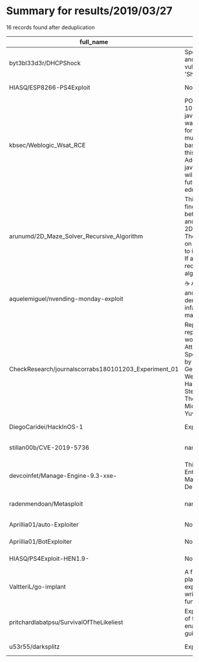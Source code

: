 
# Summary for results/2019/03/27
    
16 records found after deduplication

| full_name | description | html_url | matched_list | matched_count | pushed_at | size | stargazers_count | language | forks_count | vul_ids |
|------------------------------------------------------|------------------------------------------------------------------------------------------------------------------------------------------------------------------------------------------------------------------------------------------------------------------|-------------------------------------------------------------------------|----------------------------------|-----------------|---------------------------|--------|--------------------|------------|---------------|--------------------|
| byt3bl33d3r/DHCPShock | Spoofs a DHCP server and exploits all clients vulnerable to the 'ShellShock' bug | https://github.com/byt3bl33d3r/DHCPShock | ['exploit'] | 1 | 2019-03-27 20:13:15+00:00 | 140 | 72 | Python | 28 | [] |
| HIASQ/ESP8266-PS4Exploit | None | https://github.com/HIASQ/ESP8266-PS4Exploit | ['exploit'] | 1 | 2019-03-27 18:11:01+00:00 | 732 | 4 | | 0 | [] |
| kbsec/Weblogic_Wsat_RCE | POC for CVE-2017-10271. Since java.lang.ProcessBuilder was the original vector for RCE, there are multiple signature based rules that block this particular payload. Added java.lang.Runtime and will add others in the future. This is for educational purposes | https://github.com/kbsec/Weblogic_Wsat_RCE | ['cve poc', 'rce', 'rce poc'] | 3 | 2019-03-27 17:47:52+00:00 | 5 | 3 | Python | 1 | ['CVE-2017-10271'] |
| arunumd/2D_Maze_Solver_Recursive_Algorithm | This project is related to finding a valid path between start node 'S' and a goal node 'G' in a 2D array using C++11. The algorithm is based on multiple recursions to identify a valid path. If after exploitation of all recursive calls the algorithm doesn't | https://github.com/arunumd/2D_Maze_Solver_Recursive_Algorithm | ['exploit'] | 1 | 2019-03-27 21:32:42+00:00 | 6 | 0 | C++ | 0 | [] |
| aquelemiguel/nvending-monday-exploit | ☕ An overly detailed and somewhat deranged report of the infamous NVending malfunction incident. | https://github.com/aquelemiguel/nvending-monday-exploit | ['exploit'] | 1 | 2019-03-27 02:58:26+00:00 | 19 | 11 | | 1 | [] |
| CheckResearch/journalscorrabs180101203_Experiment_01 | Repository for the reproduction of the work in "Spectre Attacks: Exploiting Speculative Execution." by "Paul Kocher, Daniel Genkin, Daniel Gruss, Werner Haas, Mike Hamburg, Moritz Lipp, Stefan Mangard, Thomas Prescher 0002, Michael Schwarz 0001, Yuval Yaro | https://github.com/CheckResearch/journalscorrabs180101203_Experiment_01 | ['exploit'] | 1 | 2019-03-27 07:08:21+00:00 | 3 | 0 | | 2 | [] |
| DiegoCaridei/HackInOS-1 | Exploit | https://github.com/DiegoCaridei/HackInOS-1 | ['exploit'] | 1 | 2019-03-27 20:28:06+00:00 | 4 | 0 | Python | 0 | [] |
| stillan00b/CVE-2019-5736 | nan | https://github.com/stillan00b/CVE-2019-5736 | ['cve-2'] | 1 | 2019-03-27 01:05:07+00:00 | 4 | 0 | nan | 0 | ['CVE-2019-5736'] |
| devcoinfet/Manage-Engine-9.3-xxe- | This exploits an External Entity Injection XXE in Manage Engine Service Desk 9.3 | https://github.com/devcoinfet/Manage-Engine-9.3-xxe- | ['exploit'] | 1 | 2019-03-27 04:25:27+00:00 | 5 | 0 | Python | 0 | [] |
| radenmendoan/Metasploit | nan | https://github.com/radenmendoan/Metasploit | ['metasploit module OR payload'] | 1 | 2019-03-27 08:26:35+00:00 | 5 | 0 | Ruby | 0 | [] |
| Aprillia01/auto-Exploiter | None | https://github.com/Aprillia01/auto-Exploiter | ['exploit'] | 1 | 2019-03-27 12:10:41+00:00 | 3058 | 0 | | 0 | [] |
| Aprillia01/BotExploiter | None | https://github.com/Aprillia01/BotExploiter | ['exploit'] | 1 | 2019-03-27 12:41:24+00:00 | 139 | 1 | Perl | 0 | [] |
| HIASQ/PS4Exploit-HEN1.9- | None | https://github.com/HIASQ/PS4Exploit-HEN1.9- | ['exploit'] | 1 | 2019-03-27 14:17:55+00:00 | 644 | 3 | | 0 | [] |
| ValtteriL/go-implant | A flexible cross-platform post-exploitation agent written in Go with basic functionalities | https://github.com/ValtteriL/go-implant | ['exploit'] | 1 | 2019-03-27 16:29:34+00:00 | 31 | 10 | Go | 7 | [] |
| pritchardlabatpsu/SurvivalOfTheLikeliest | Exploiting the "survival of the likeliest" to enable evolution-guided drug design | https://github.com/pritchardlabatpsu/SurvivalOfTheLikeliest | ['exploit'] | 1 | 2019-03-27 18:01:23+00:00 | 45110 | 0 | HTML | 0 | [] |
| u53r55/darksplitz | Exploit Framework | https://github.com/u53r55/darksplitz | ['exploit'] | 1 | 2019-03-27 17:45:50+00:00 | 1666 | 0 | Python | 0 | [] |
